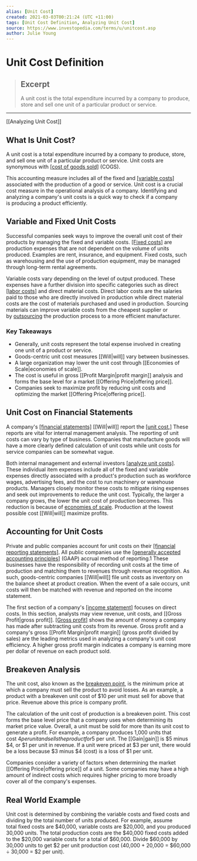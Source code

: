 ```yaml
---
alias: [Unit Cost]
created: 2021-03-03T00:21:24 (UTC +11:00)
tags: [Unit Cost Definition, Analyzing Unit Cost]
source: https://www.investopedia.com/terms/u/unitcost.asp
author: Julie Young
---
```


# Unit Cost Definition

> ## Excerpt
> A unit cost is the total expenditure incurred by a company to produce, store and sell one unit of a particular product or service.

---

[[Analyzing Unit Cost]]
## What Is Unit Cost?

A unit cost is a total expenditure incurred by a company to produce, store, and sell one unit of a particular product or service. Unit costs are synonymous with [[cost of goods sold]](https://www.investopedia.com/terms/c/cogs.asp) (COGS).

This accounting measure includes all of the fixed and [[variable costs]](https://www.investopedia.com/terms/v/variablecost.asp) associated with the production of a good or service. Unit cost is a crucial cost measure in the operational analysis of a company. Identifying and analyzing a company's unit costs is a quick way to check if a company is producing a product efficiently.

## Variable and Fixed Unit Costs

Successful companies seek ways to improve the overall unit cost of their products by managing the fixed and variable costs. [[Fixed costs]](https://www.investopedia.com/terms/f/fixedcost.asp) are production expenses that are not dependent on the volume of units produced. Examples are rent, insurance, and equipment. Fixed costs, such as warehousing and the use of production equipment, may be managed through long-term rental agreements.

Variable costs vary depending on the level of output produced. These expenses have a further division into specific categories such as direct [[labor costs]](https://www.investopedia.com/terms/c/cost-of-labor.asp) and direct material costs. Direct labor costs are the salaries paid to those who are directly involved in production while direct material costs are the cost of materials purchased and used in production. Sourcing materials can improve variable costs from the cheapest supplier or by [outsourcing](https://www.investopedia.com/terms/o/outsourcing.asp) the production process to a more efficient manufacturer.

### Key Takeaways

-   Generally, unit costs represent the total expense involved in creating one unit of a product or service.
-   Goods-centric unit cost measures [[Will|will]] vary between businesses.
-   A large organization may lower the unit cost through [[Economies of Scale|economies of scale]].
-   The cost is useful in gross [[Profit Margin|profit margin]] analysis and forms the base level for a market [[Offering Price|offering price]].
-   Companies seek to maximize profit by reducing unit costs and optimizing the market [[Offering Price|offering price]].

## Unit Cost on Financial Statements

A company's [[financial statements]](https://www.investopedia.com/terms/f/financial-statements.asp) [[Will|will]] report the [[unit cost.]](https://www.investopedia.com/terms/u/unitcost.asp) These reports are vital for internal management analysis. The reporting of unit costs can vary by type of business. Companies that manufacture goods will have a more clearly defined calculation of unit costs while unit costs for service companies can be somewhat vague.

Both internal management and external investors [[analyze unit costs]](https://www.investopedia.com/articles/basics/06/financialreporting.asp). These individual item expenses include all of the fixed and variable expenses directly associated with a product's production such as workforce wages, advertising fees, and the cost to run machinery or warehouse products. Managers closely monitor these costs to mitigate rising expenses and seek out improvements to reduce the unit cost. Typically, the larger a company grows, the lower the unit cost of production becomes. This reduction is because of [economies of scale](https://www.investopedia.com/terms/e/economiesofscale.asp). Production at the lowest possible cost [[Will|will]] maximize profits.

## Accounting for Unit Costs

Private and public companies account for unit costs on their [[financial reporting statements]](https://www.investopedia.com/terms/f/financial-statements.asp). All public companies use the [[generally accepted accounting principles]](https://www.investopedia.com/terms/g/gaap.asp) (GAAP) accrual method of reporting.1 These businesses have the responsibility of recording unit costs at the time of production and matching them to revenues through revenue recognition. As such, goods-centric companies [[Will|will]] file unit costs as inventory on the balance sheet at product creation. When the event of a sale occurs, unit costs will then be matched with revenue and reported on the income statement.

The first section of a company's [[income statement]](https://www.investopedia.com/terms/i/incomestatement.asp) focuses on direct costs. In this section, analysts may view revenue, unit costs, and [[Gross Profit|gross profit]]. [[Gross profit]](https://www.investopedia.com/terms/g/grossprofit.asp) shows the amount of money a company has made after subtracting unit costs from its revenue. Gross profit and a company's gross [[Profit Margin|profit margin]] (gross profit divided by sales) are the leading metrics used in analyzing a company's unit cost efficiency. A higher gross profit margin indicates a company is earning more per dollar of revenue on each product sold.

## Breakeven Analysis

The unit cost, also known as the [breakeven point](https://www.investopedia.com/terms/b/breakevenpoint.asp), is the minimum price at which a company must sell the product to avoid losses. As an example, a product with a breakeven unit cost of $10 per unit must sell for above that price. Revenue above this price is company profit.

The calculation of the unit cost of production is a breakeven point. This cost forms the base level price that a company uses when determining its market price value. Overall, a unit must be sold for more than its unit cost to generate a profit. For example, a company produces 1,000 units that cost $4 per unit and sells the product for $5 per unit. The [[Gain|gain]] is $5 minus $4, or $1 per unit in revenue. If a unit were priced at $3 per unit, there would be a loss because $3 minus $4 (cost) is a loss of $1 per unit.

Companies consider a variety of factors when determining the market [[Offering Price|offering price]] of a unit. Some companies may have a high amount of indirect costs which requires higher pricing to more broadly cover all of the company's expenses.

## Real World Example

Unit cost is determined by combining the variable costs and fixed costs and dividing by the total number of units produced. For example, assume total fixed costs are $40,000, variable costs are $20,000, and you produced 30,000 units. The total production costs are the $40,000 fixed costs added to the $20,000 variable costs for a total of $60,000. Divide $60,000 by 30,000 units to get $2 per unit production cost (40,000 + 20,000 = $60,000 ÷ 30,000 = $2 per unit).
